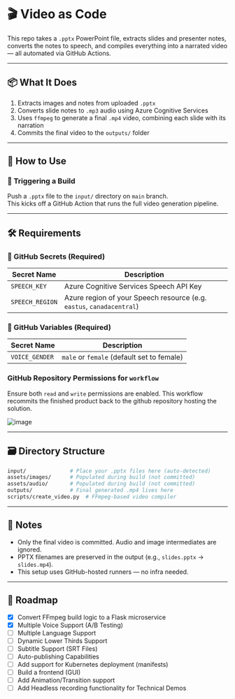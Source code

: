 # 🎬 Video as Code

This repo takes a `.pptx` PowerPoint file, extracts slides and presenter notes, converts the notes to speech, and compiles everything into a narrated video — all automated via GitHub Actions.

---

## 📦 What It Does

1. Extracts images and notes from uploaded `.pptx`
2. Converts slide notes to `.mp3` audio using Azure Cognitive Services
3. Uses `ffmpeg` to generate a final `.mp4` video, combining each slide with its narration
4. Commits the final video to the `outputs/` folder

---

## 🚀 How to Use

### 🔁 Triggering a Build

Push a `.pptx` file to the `input/` directory on `main` branch.  
This kicks off a GitHub Action that runs the full video generation pipeline.

---

## 🛠 Requirements

### 🔐 GitHub Secrets (Required)

| Secret Name       | Description                                       |
|-------------------|---------------------------------------------------|
| `SPEECH_KEY`      | Azure Cognitive Services Speech API Key           |
| `SPEECH_REGION`   | Azure region of your Speech resource (e.g. `eastus`, `canadacentral`) |

### 🔐 GitHub Variables (Required)

| Secret Name       | Description                                       |
|-------------------|---------------------------------------------------|
| `VOICE_GENDER`    | `male` or `female`  (default set to female)       |


### GitHub Repository Permissions for `workflow`

Ensure both `read` and `write` permissions are enabled. This workflow recommits the finished product back to the github repository hosting the solution.

![image](https://github.com/user-attachments/assets/d67015b6-5373-4d98-bb7e-c8367ffbb47c)

---

## 🗃 Directory Structure

```bash
input/              # Place your .pptx files here (auto-detected)
assets/images/      # Populated during build (not committed)
assets/audio/       # Populated during build (not committed)
outputs/            # Final generated .mp4 lives here
scripts/create_video.py  # FFmpeg-based video compiler
```

---

## 📌 Notes

- Only the final video is committed. Audio and image intermediates are ignored.
- PPTX filenames are preserved in the output (e.g., `slides.pptx` → `slides.mp4`).
- This setup uses GitHub-hosted runners — no infra needed.

---

## 📅 Roadmap

- [x] Convert FFmpeg build logic to a Flask microservice
- [x] Multiple Voice Support (A/B Testing)
- [ ] Multiple Language Support
- [ ] Dynamic Lower Thirds Support
- [ ] Subtitle Support (SRT Files)
- [ ] Auto-publishing Capabilities
- [ ] Add support for Kubernetes deployment (manifests)
- [ ] Build a frontend (GUI)
- [ ] Add Animation/Transition support
- [ ] Add Headless recording functionality for Technical Demos